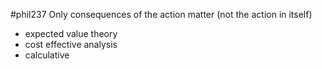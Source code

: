 #phil237
Only consequences of the action matter (not the action in itself)
- expected value theory
- cost effective analysis
- calculative